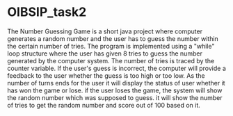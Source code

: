 # OIBSIP_task2
The Number Guessing Game is a short java project where computer generates a random number and the user has to guess the number within the certain number of tries.
The program is implemented using a "while" loop structure where the user has given 8 tries to guess the number generated by the computer system.
The number of tries is traced by the counter variable. If the user's guess is incorrect, the computer will provide a feedback to the user whether the guess 
is too high or too low.
As the number of turns ends for the user it will display the status of user whether it has won the game or lose.
if the user loses the game, the system will show the random number which was supposed to guess.
it will show the number of tries to get the random number and score out of 100 based on it. 
